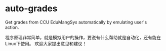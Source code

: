 auto-grades
===========

Get grades from CCU EduMangSys automatically by emulating user's action.

程序原理非常简单，就是模拟用户的操作，要说有什么帮助就是自动化，还有能在Linux下使用。
欢迎大家提出意见和建议！
